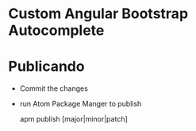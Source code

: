 # Custom Angular Bootstrap Autocomplete



# Publicando

* Commit the changes
* run Atom Package Manger to publish

    apm publish [major|minor|patch]
